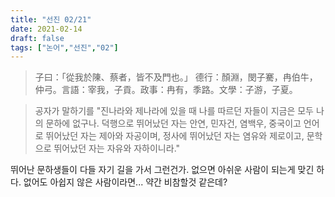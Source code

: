 ```yaml
---
title: "선진 02/21"
date: 2021-02-14
draft: false
tags: ["논어","선진","02"]
---
```


> 子曰：「從我於陳、蔡者，皆不及門也。」 德行：顏淵，閔子騫，冉伯牛，仲弓。言語：宰我，子貢。政事：冉有，季路。文學：子游，子夏。

> 공자가 말하기를 "진나라와 제나라에 있을 때 나를 따르던 자들이 지금은 모두 나의 문하에 없구나. 덕행으로 뛰어났던 자는 안연, 민자건, 염백우, 중국이고 언어로 뛰어났던 자는 제아와 자공이며, 정사에 뛰어났던 자는 염유와 제로이고, 문학으로 뛰어났던 자는 자유와 자하이니라." 

뛰어난 문하생들이 다들 자기 길을 가서 그런건가. 없으면 아쉬운 사람이 되는게 맞긴 하다. 없어도 아쉽지 않은 사람이라면... 약간 비참할것 같은데?
